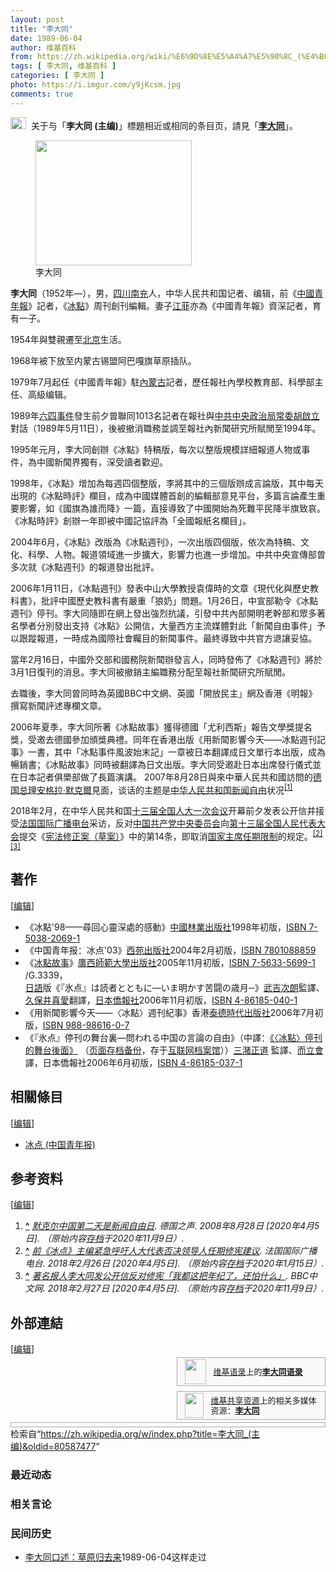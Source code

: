 ```yaml
---
layout: post
title: "李大同"
date: 1989-06-04
author: 维基百科
from: https://zh.wikipedia.org/wiki/%E6%9D%8E%E5%A4%A7%E5%90%8C_(%E4%B8%BB%E7%BC%96)
tags: [ 李大同, 维基百科 ]
categories: [ 李大同 ]
photo: https://i.imgur.com/y9jKcsm.jpg
comments: true
---
```

<div class="mw-content-ltr mw-parser-output" lang="zh" dir="ltr"><div role="note" class="hatnote navigation-not-searchable"><span typeof="mw:File"><a href="/wiki/Wikipedia:%E6%B6%88%E6%AD%A7%E4%B9%89" title="Wikipedia:消歧义"><img alt="" src="//upload.wikimedia.org/wikipedia/commons/thumb/5/5f/Disambig_gray.svg/25px-Disambig_gray.svg.png" decoding="async" width="25" height="19" class="mw-file-element" srcset="//upload.wikimedia.org/wikipedia/commons/thumb/5/5f/Disambig_gray.svg/38px-Disambig_gray.svg.png 1.5x, //upload.wikimedia.org/wikipedia/commons/thumb/5/5f/Disambig_gray.svg/50px-Disambig_gray.svg.png 2x" data-file-width="220" data-file-height="168"></a></span><style data-mw-deduplicate="TemplateStyles:r74069148">body:not(.skin-minerva) .mw-parser-output .ifmobile>.mobile{display:none}body.skin-minerva .mw-parser-output .ifmobile>.nomobile{display:inherit;display:initial}</style><span class="ifmobile"><span class="nomobile">&nbsp;&nbsp;</span><span class="mobile"></span></span>关于与「<b>李大同 (主编)</b>」標題相近或相同的条目页，請見「<b><a href="/wiki/%E6%9D%8E%E5%A4%A7%E5%90%8C" class="mw-disambig" title="李大同">李大同</a></b>」。</div>
<figure class="mw-halign-right" typeof="mw:File/Thumb"><a href="/wiki/File:Voa_chinese_Li_Datong_28jun07_300.jpg" class="mw-file-description"><img src="//upload.wikimedia.org/wikipedia/commons/thumb/4/46/Voa_chinese_Li_Datong_28jun07_300.jpg/250px-Voa_chinese_Li_Datong_28jun07_300.jpg" decoding="async" width="250" height="200" class="mw-file-element" srcset="//upload.wikimedia.org/wikipedia/commons/4/46/Voa_chinese_Li_Datong_28jun07_300.jpg 1.5x" data-file-width="300" data-file-height="240"></a><figcaption>李大同</figcaption></figure>
<p><b>李大同</b>（1952年<span class="useeditintro" title="Template:BLP editintro">—</span>），男，<a href="/wiki/%E5%9B%9B%E5%B7%9D%E7%9C%81" title="四川省">四川</a><a href="/wiki/%E5%8D%97%E5%85%85%E5%B8%82" title="南充市">南充</a>人，中华人民共和国记者、编辑，前《<a href="/wiki/%E4%B8%AD%E5%9B%BD%E9%9D%92%E5%B9%B4%E6%8A%A5" title="中国青年报">中國青年報</a>》記者，《<a href="/wiki/%E5%86%B0%E7%82%B9_(%E4%B8%AD%E5%9B%BD%E9%9D%92%E5%B9%B4%E6%8A%A5)" title="冰点 (中国青年报)">冰點</a>》周刊創刊編輯。妻子<a href="/w/index.php?title=%E6%B1%9F%E8%8F%B2&amp;action=edit&amp;redlink=1" class="new" title="江菲（页面不存在）">江菲</a>亦為《中國青年報》資深記者，育有一子。
</p>
<meta property="mw:PageProp/toc">
<div class="mw-heading mw-heading2"></div>
<p>1954年與雙親遷至<a href="/wiki/%E5%8C%97%E4%BA%AC" class="mw-redirect" title="北京">北京</a>生活。
</p><p>1968年被下放至内蒙古锡盟阿巴嘎旗草原插队。
</p><p>1979年7月起任《中國青年報》駐<a href="/wiki/%E5%85%A7%E8%92%99%E5%8F%A4" class="mw-redirect" title="內蒙古">內蒙古</a>記者，歷任報社內學校教育部、科學部主任、高級编辑。
</p><p>1989年<a href="/wiki/%E5%85%AD%E5%9B%9B%E4%BA%8B%E4%BB%B6" title="六四事件">六四事件</a>發生前夕曾聯同1013名記者在報社與<a href="/wiki/%E4%B8%AD%E5%85%B1%E4%B8%AD%E5%A4%AE%E6%94%BF%E6%B2%BB%E5%B1%80%E5%B8%B8%E5%A7%94" class="mw-redirect" title="中共中央政治局常委">中共中央政治局常委</a><a href="/wiki/%E8%83%A1%E5%95%9F%E7%AB%8B" class="mw-redirect" title="胡啟立">胡啟立</a>對話（1989年5月11日），後被撤消職務並調至報社內新聞研究所賦閒至1994年。
</p><p>1995年元月，李大同創辦《冰點》特稿版，每次以整版規模詳細報道人物或事件，為中國新聞界獨有，深受讀者歡迎。
</p><p>1998年，《冰點》增加為每週四個整版，李將其中的三個版辦成言論版，其中每天出現的《冰點時評》欄目，成為中國媒體首創的編輯部意見平台，多篇言論產生重要影響，如《國旗為誰而降》一篇，直接導致了中國開始為死難平民降半旗致哀。《冰點時評》創辦一年即被中國記協評為「全國報紙名欄目」。
</p><p>2004年6月，《冰點》改版為《冰點週刊》，一次出版四個版，依次為特稿、文化、科學、人物。報道領域進一步擴大，影響力也進一步增加。中共中央宣傳部曾多次就《冰點週刊》的報道發出批評。
</p><p>2006年1月11日，《冰點週刊》發表中山大學教授袁偉時的文章《現代化與歷史教科書》，批評中國歷史教科書有嚴重「狼奶」問題。1月26日，中宣部勒令《冰點週刊》停刊。李大同隨即在網上發出強烈抗議，引發中共內部開明老幹部和眾多著名學者分別發出支持《冰點》公開信，大量西方主流媒體對此「新聞自由事件」予以跟蹤報道，一時成為國際社會矚目的新聞事件。最終導致中共官方退讓妥協。
</p><p>當年2月16日，中國外交部和國務院新聞辦發言人，同時發佈了《冰點週刊》將於3月1日復刊的消息。李大同被撤銷主編職務分配至報社新聞研究所賦閒。
</p><p>去職後，李大同曾同時為英國BBC中文網、英國「開放民主」網及香港《明報》撰寫新聞評述專欄文章。
</p><p>2006年夏季，李大同所著《冰點故事》獲得德國「尤利西斯」報告文學獎提名獎，受邀去德國參加頒獎典禮。同年在香港出版《用新聞影響今天——冰點週刊記事》一書，其中「冰點事件風波始末記」一章被日本翻譯成日文單行本出版，成為暢銷書；《冰點故事》同時被翻譯為日文出版。李大同受邀赴日本出席發行儀式並在日本記者俱樂部做了長篇演講。
2007年8月28日與來中華人民共和國訪問的<a href="/wiki/%E5%BE%B7%E5%9B%BD%E6%80%BB%E7%90%86" title="德国总理">德国总理</a><a href="/wiki/%E5%AE%89%E6%A0%BC%E6%8B%89%C2%B7%E9%BB%98%E5%85%8B%E7%88%BE" title="安格拉·默克爾">安格拉·默克爾</a>見面，谈话的主题是<a href="/wiki/%E4%B8%AD%E5%8D%8E%E4%BA%BA%E6%B0%91%E5%85%B1%E5%92%8C%E5%9B%BD%E6%96%B0%E9%97%BB%E8%87%AA%E7%94%B1" class="mw-redirect" title="中华人民共和国新闻自由">中华人民共和国新闻自由</a>状况<sup id="cite_ref-1" class="reference"><a href="#cite_note-1"><span class="cite-bracket">[</span>1<span class="cite-bracket">]</span></a></sup>
</p><p>2018年2月，在中华人民共和国<a href="/wiki/%E5%8D%81%E4%B8%89%E5%B1%8A%E5%85%A8%E5%9B%BD%E4%BA%BA%E5%A4%A7%E4%B8%80%E6%AC%A1%E4%BC%9A%E8%AE%AE" class="mw-redirect" title="十三届全国人大一次会议">十三届全国人大一次会议</a>开幕前夕发表公开信并接受<a href="/wiki/%E6%B3%95%E5%9B%BD%E5%9B%BD%E9%99%85%E5%B9%BF%E6%92%AD%E7%94%B5%E5%8F%B0" title="法国国际广播电台">法国国际广播电台</a>采访，反对<a href="/wiki/%E4%B8%AD%E5%9B%BD%E5%85%B1%E4%BA%A7%E5%85%9A%E4%B8%AD%E5%A4%AE%E5%A7%94%E5%91%98%E4%BC%9A" title="中国共产党中央委员会">中国共产党中央委员会</a>向<a href="/wiki/%E7%AC%AC%E5%8D%81%E4%B8%89%E5%B1%8A%E5%85%A8%E5%9B%BD%E4%BA%BA%E6%B0%91%E4%BB%A3%E8%A1%A8%E5%A4%A7%E4%BC%9A" title="第十三届全国人民代表大会">第十三届全国人民代表大会</a>提交《<a href="/wiki/%E4%B8%AD%E5%8D%8E%E4%BA%BA%E6%B0%91%E5%85%B1%E5%92%8C%E5%9B%BD%E5%AE%AA%E6%B3%95%E4%BF%AE%E6%AD%A3%E6%A1%88_(2018%E5%B9%B4)" title="中华人民共和国宪法修正案 (2018年)">宪法修正案（草案）</a>》中的第14条，即取消<a href="/wiki/%E5%BA%9F%E9%99%A4%E5%B9%B2%E9%83%A8%E9%A2%86%E5%AF%BC%E8%81%8C%E5%8A%A1%E7%BB%88%E8%BA%AB%E5%88%B6" title="废除干部领导职务终身制">国家主席任期限制</a>的规定。<sup id="cite_ref-2" class="reference"><a href="#cite_note-2"><span class="cite-bracket">[</span>2<span class="cite-bracket">]</span></a></sup><sup id="cite_ref-3" class="reference"><a href="#cite_note-3"><span class="cite-bracket">[</span>3<span class="cite-bracket">]</span></a></sup>
</p>
<div class="mw-heading mw-heading2"><h2 id="著作"><span id=".E8.91.97.E4.BD.9C"></span>著作</h2><span class="mw-editsection"><span class="mw-editsection-bracket">[</span><a href="/w/index.php?title=%E6%9D%8E%E5%A4%A7%E5%90%8C_(%E4%B8%BB%E7%BC%96)&amp;action=edit&amp;section=2" title="编辑章节：著作"><span>编辑</span></a><span class="mw-editsection-bracket">]</span></span></div>
<ul><li>《冰點'98——尋回心靈深處的感動》<a href="/wiki/%E4%B8%AD%E5%9B%BD%E6%9E%97%E4%B8%9A%E5%87%BA%E7%89%88%E7%A4%BE" title="中国林业出版社">中國林業出版社</a>1998年初版，<a href="/wiki/Special:%E7%BD%91%E7%BB%9C%E4%B9%A6%E6%BA%90/7503820691" class="internal mw-magiclink-isbn">ISBN 7-5038-2069-1</a></li>
<li>《中国青年报：冰点'03》<a href="/wiki/%E8%A5%BF%E8%8B%91%E5%87%BA%E7%89%88%E7%A4%BE" class="mw-redirect" title="西苑出版社">西苑出版社</a>2004年2月初版，<a href="/wiki/Special:%E7%BD%91%E7%BB%9C%E4%B9%A6%E6%BA%90/7801088859" class="internal mw-magiclink-isbn">ISBN 7801088859</a></li>
<li>《<a href="/wiki/%E5%86%B0%E7%82%B9_(%E4%B8%AD%E5%9B%BD%E9%9D%92%E5%B9%B4%E6%8A%A5)" title="冰点 (中国青年报)">冰點故事</a>》<a href="/wiki/%E5%B9%BF%E8%A5%BF%E5%B8%88%E8%8C%83%E5%A4%A7%E5%AD%A6%E5%87%BA%E7%89%88%E7%A4%BE" title="广西师范大学出版社">廣西師範大學出版社</a>2005年11月初版，<a href="/wiki/Special:%E7%BD%91%E7%BB%9C%E4%B9%A6%E6%BA%90/7563356991" class="internal mw-magiclink-isbn">ISBN 7-5633-5699-1</a> /G.3339，<br><a href="/wiki/%E6%97%A5%E8%AA%9E" class="mw-redirect" title="日語">日語</a>版《<span lang="ja">『氷点』は読者とともに―いま明かす苦闘の歳月─</span>》<a href="/w/index.php?title=%E6%AD%A6%E5%90%89%E6%AC%A1%E6%9C%97&amp;action=edit&amp;redlink=1" class="new" title="武吉次朗（页面不存在）">武吉次朗</a>監譯、<a href="/w/index.php?title=%E4%B9%85%E4%BF%9D%E4%BA%95%E7%9C%9F%E6%84%9B&amp;action=edit&amp;redlink=1" class="new" title="久保井真愛（页面不存在）">久保井真愛</a>翻譯，<a href="/w/index.php?title=%E6%97%A5%E6%9C%AC%E5%83%91%E5%A0%B1%E7%A4%BE&amp;action=edit&amp;redlink=1" class="new" title="日本僑報社（页面不存在）">日本僑報社</a>2006年11月初版，<a href="/wiki/Special:%E7%BD%91%E7%BB%9C%E4%B9%A6%E6%BA%90/4861850401" class="internal mw-magiclink-isbn">ISBN 4-86185-040-1</a></li>
<li>《用新聞影響今天——〈冰點〉週刊紀事》香港<a href="/w/index.php?title=%E6%B3%B0%E5%BE%B7%E6%99%82%E4%BB%A3%E5%87%BA%E7%89%88%E7%A4%BE&amp;action=edit&amp;redlink=1" class="new" title="泰德時代出版社（页面不存在）">泰德時代出版社</a>2006年7月初版，<a href="/wiki/Special:%E7%BD%91%E7%BB%9C%E4%B9%A6%E6%BA%90/9889861607" class="internal mw-magiclink-isbn">ISBN 988-98616-0-7</a></li>
<li>《<span lang="ja">『氷点』停刊の舞台裏―問われる中国の言論の自由</span>》（中譯：<a rel="nofollow" class="external text" href="http://duan.jp/item/037.html">《〈冰點〉停刊的舞台後面》</a> （<a rel="nofollow" class="external text" href="//web.archive.org/web/20201109164122/http://duan.jp/item/037.html">页面存档备份</a>，存于<a href="/wiki/%E4%BA%92%E8%81%94%E7%BD%91%E6%A1%A3%E6%A1%88%E9%A6%86" title="互联网档案馆">互联网档案馆</a>））<a href="/w/index.php?title=%E4%B8%89%E6%BD%B4%E6%AD%A3%E9%81%93&amp;action=edit&amp;redlink=1" class="new" title="三潴正道（页面不存在）">三潴正道</a> 監譯、<a href="/w/index.php?title=%E8%80%8C%E7%AB%8B%E6%9C%83&amp;action=edit&amp;redlink=1" class="new" title="而立會（页面不存在）">而立會</a> 譯，日本僑報社2006年6月初版，<a href="/wiki/Special:%E7%BD%91%E7%BB%9C%E4%B9%A6%E6%BA%90/4861850371" class="internal mw-magiclink-isbn">ISBN 4-86185-037-1</a></li></ul>
<div class="mw-heading mw-heading2"><h2 id="相關條目"><span id=".E7.9B.B8.E9.97.9C.E6.A2.9D.E7.9B.AE"></span>相關條目</h2><span class="mw-editsection"><span class="mw-editsection-bracket">[</span><a href="/w/index.php?title=%E6%9D%8E%E5%A4%A7%E5%90%8C_(%E4%B8%BB%E7%BC%96)&amp;action=edit&amp;section=3" title="编辑章节：相關條目"><span>编辑</span></a><span class="mw-editsection-bracket">]</span></span></div>
<ul><li><a href="/wiki/%E5%86%B0%E7%82%B9_(%E4%B8%AD%E5%9B%BD%E9%9D%92%E5%B9%B4%E6%8A%A5)" title="冰点 (中国青年报)">冰点 (中国青年报)</a></li></ul>
<div class="mw-heading mw-heading2"><h2 id="参考资料"><span id=".E5.8F.82.E8.80.83.E8.B5.84.E6.96.99"></span>参考资料</h2><span class="mw-editsection"><span class="mw-editsection-bracket">[</span><a href="/w/index.php?title=%E6%9D%8E%E5%A4%A7%E5%90%8C_(%E4%B8%BB%E7%BC%96)&amp;action=edit&amp;section=4" title="编辑章节：参考资料"><span>编辑</span></a><span class="mw-editsection-bracket">]</span></span></div>
<div class="reflist" style="list-style-type: decimal;">
<ol class="references">
<li id="cite_note-1"><span class="mw-cite-backlink"><b><a href="#cite_ref-1">^</a></b></span> <span class="reference-text"><cite class="citation news"><a rel="nofollow" class="external text" href="https://www.dw.com/zh/%E9%BB%98%E5%85%8B%E5%B0%94%E4%B8%AD%E5%9B%BD%E7%AC%AC%E4%BA%8C%E5%A4%A9%E6%98%AF%E6%96%B0%E9%97%BB%E8%87%AA%E7%94%B1%E6%97%A5/a-2755488">默克尔中国第二天是新闻自由日</a>. 德国之声. 2008年8月28日 <span class="reference-accessdate"> [2020年4月5日]</span>. （原始内容<a rel="nofollow" class="external text" href="https://web.archive.org/web/20201109165000/https://www.dw.com/zh/%E9%BB%98%E5%85%8B%E5%B0%94%E4%B8%AD%E5%9B%BD%E7%AC%AC%E4%BA%8C%E5%A4%A9%E6%98%AF%E6%96%B0%E9%97%BB%E8%87%AA%E7%94%B1%E6%97%A5/a-2755488">存档</a>于2020年11月9日）.</cite><span title="ctx_ver=Z39.88-2004&amp;rfr_id=info%3Asid%2Fzh.wikipedia.org%3A%E6%9D%8E%E5%A4%A7%E5%90%8C+%28%E4%B8%BB%E7%BC%96%29&amp;rft.atitle=%E9%BB%98%E5%85%8B%E5%B0%94%E4%B8%AD%E5%9B%BD%E7%AC%AC%E4%BA%8C%E5%A4%A9%E6%98%AF%E6%96%B0%E9%97%BB%E8%87%AA%E7%94%B1%E6%97%A5&amp;rft.date=2008-08-28&amp;rft.genre=article&amp;rft_id=https%3A%2F%2Fwww.dw.com%2Fzh%2F%25E9%25BB%2598%25E5%2585%258B%25E5%25B0%2594%25E4%25B8%25AD%25E5%259B%25BD%25E7%25AC%25AC%25E4%25BA%258C%25E5%25A4%25A9%25E6%2598%25AF%25E6%2596%25B0%25E9%2597%25BB%25E8%2587%25AA%25E7%2594%25B1%25E6%2597%25A5%2Fa-2755488&amp;rft_val_fmt=info%3Aofi%2Ffmt%3Akev%3Amtx%3Ajournal" class="Z3988"><span style="display:none;">&nbsp;</span></span></span>
</li>
<li id="cite_note-2"><span class="mw-cite-backlink"><b><a href="#cite_ref-2">^</a></b></span> <span class="reference-text"><cite class="citation news"><a rel="nofollow" class="external text" href="http://www.rfi.fr/cn/%E6%94%BF%E6%B2%BB/20180226-%E5%89%8D%E5%86%B0%E7%82%B9%E4%B8%BB%E7%BC%96%E7%B4%A7%E6%80%A5%E5%91%BC%E5%90%81%E4%BA%BA%E5%A4%A7%E4%BB%A3%E8%A1%A8%E5%90%A6%E5%86%B3%E9%A2%86%E5%AF%BC%E4%BA%BA%E4%BB%BB%E6%9C%9F%E4%BF%AE%E5%AE%AA%E5%BB%BA%E8%AE%AE">前《冰点》主编紧急呼吁人大代表否决领导人任期修宪建议</a>. 法国国际广播电台. 2018年2月26日 <span class="reference-accessdate"> [2020年4月5日]</span>. （原始内容<a rel="nofollow" class="external text" href="https://web.archive.org/web/20200115221049/http://www.rfi.fr/cn/%E6%94%BF%E6%B2%BB/20180226-%E5%89%8D%E5%86%B0%E7%82%B9%E4%B8%BB%E7%BC%96%E7%B4%A7%E6%80%A5%E5%91%BC%E5%90%81%E4%BA%BA%E5%A4%A7%E4%BB%A3%E8%A1%A8%E5%90%A6%E5%86%B3%E9%A2%86%E5%AF%BC%E4%BA%BA%E4%BB%BB%E6%9C%9F%E4%BF%AE%E5%AE%AA%E5%BB%BA%E8%AE%AE">存档</a>于2020年1月15日）.</cite><span title="ctx_ver=Z39.88-2004&amp;rfr_id=info%3Asid%2Fzh.wikipedia.org%3A%E6%9D%8E%E5%A4%A7%E5%90%8C+%28%E4%B8%BB%E7%BC%96%29&amp;rft.atitle=%E5%89%8D%E3%80%8A%E5%86%B0%E7%82%B9%E3%80%8B%E4%B8%BB%E7%BC%96%E7%B4%A7%E6%80%A5%E5%91%BC%E5%90%81%E4%BA%BA%E5%A4%A7%E4%BB%A3%E8%A1%A8%E5%90%A6%E5%86%B3%E9%A2%86%E5%AF%BC%E4%BA%BA%E4%BB%BB%E6%9C%9F%E4%BF%AE%E5%AE%AA%E5%BB%BA%E8%AE%AE&amp;rft.date=2018-02-26&amp;rft.genre=article&amp;rft_id=http%3A%2F%2Fwww.rfi.fr%2Fcn%2F%25E6%2594%25BF%25E6%25B2%25BB%2F20180226-%25E5%2589%258D%25E5%2586%25B0%25E7%2582%25B9%25E4%25B8%25BB%25E7%25BC%2596%25E7%25B4%25A7%25E6%2580%25A5%25E5%2591%25BC%25E5%2590%2581%25E4%25BA%25BA%25E5%25A4%25A7%25E4%25BB%25A3%25E8%25A1%25A8%25E5%2590%25A6%25E5%2586%25B3%25E9%25A2%2586%25E5%25AF%25BC%25E4%25BA%25BA%25E4%25BB%25BB%25E6%259C%259F%25E4%25BF%25AE%25E5%25AE%25AA%25E5%25BB%25BA%25E8%25AE%25AE&amp;rft_val_fmt=info%3Aofi%2Ffmt%3Akev%3Amtx%3Ajournal" class="Z3988"><span style="display:none;">&nbsp;</span></span></span>
</li>
<li id="cite_note-3"><span class="mw-cite-backlink"><b><a href="#cite_ref-3">^</a></b></span> <span class="reference-text"><cite class="citation news"><a rel="nofollow" class="external text" href="https://www.bbc.com/zhongwen/trad/chinese-news-43209195">著名报人李大同发公开信反对修宪「我都这把年纪了，还怕什么」</a>. BBC中文网. 2018年2月27日 <span class="reference-accessdate"> [2020年4月5日]</span>. （原始内容<a rel="nofollow" class="external text" href="https://web.archive.org/web/20201109164120/https://www.bbc.com/zhongwen/trad/chinese-news-43209195">存档</a>于2020年11月9日）.</cite><span title="ctx_ver=Z39.88-2004&amp;rfr_id=info%3Asid%2Fzh.wikipedia.org%3A%E6%9D%8E%E5%A4%A7%E5%90%8C+%28%E4%B8%BB%E7%BC%96%29&amp;rft.atitle=%E8%91%97%E5%90%8D%E6%8A%A5%E4%BA%BA%E6%9D%8E%E5%A4%A7%E5%90%8C%E5%8F%91%E5%85%AC%E5%BC%80%E4%BF%A1%E5%8F%8D%E5%AF%B9%E4%BF%AE%E5%AE%AA%E3%80%8C%E6%88%91%E9%83%BD%E8%BF%99%E6%8A%8A%E5%B9%B4%E7%BA%AA%E4%BA%86%EF%BC%8C%E8%BF%98%E6%80%95%E4%BB%80%E4%B9%88%E3%80%8D&amp;rft.date=2018-02-27&amp;rft.genre=article&amp;rft_id=https%3A%2F%2Fwww.bbc.com%2Fzhongwen%2Ftrad%2Fchinese-news-43209195&amp;rft_val_fmt=info%3Aofi%2Ffmt%3Akev%3Amtx%3Ajournal" class="Z3988"><span style="display:none;">&nbsp;</span></span></span>
</li>
</ol></div>
<div class="mw-heading mw-heading2"><h2 id="外部連結"><span id=".E5.A4.96.E9.83.A8.E9.80.A3.E7.B5.90"></span>外部連結</h2><span class="mw-editsection"><span class="mw-editsection-bracket">[</span><a href="/w/index.php?title=%E6%9D%8E%E5%A4%A7%E5%90%8C_(%E4%B8%BB%E7%BC%96)&amp;action=edit&amp;section=5" title="编辑章节：外部連結"><span>编辑</span></a><span class="mw-editsection-bracket">]</span></span></div>
<style data-mw-deduplicate="TemplateStyles:r82655521">.mw-parser-output .side-box{margin:4px 0;box-sizing:border-box;border:1px solid #aaa;font-size:88%;line-height:1.25em;background-color:#f9f9f9;display:flow-root}.mw-parser-output .side-box-abovebelow,.mw-parser-output .side-box-text{padding:0.25em 0.9em}.mw-parser-output .side-box-image{padding:2px 0 2px 0.9em;text-align:center}.mw-parser-output .side-box-imageright{padding:2px 0.9em 2px 0;text-align:center}@media(min-width:500px){.mw-parser-output .side-box-flex{display:flex;align-items:center}.mw-parser-output .side-box-text{flex:1}}@media(min-width:720px){.mw-parser-output .side-box{width:238px}.mw-parser-output .side-box-right{clear:right;float:right;margin-left:1em}.mw-parser-output .side-box-left{margin-right:1em}}</style><div class="side-box side-box-right plainlinks sistersitebox" style="font-size:small;"><style data-mw-deduplicate="TemplateStyles:r82655520">.mw-parser-output .plainlist ol,.mw-parser-output .plainlist ul{line-height:inherit;list-style:none;margin:0;padding:0}.mw-parser-output .plainlist ol li,.mw-parser-output .plainlist ul li{margin-bottom:0}</style>
<div class="side-box-flex">
<div class="side-box-image"><span class="noviewer" typeof="mw:File"><span><img alt="" src="//upload.wikimedia.org/wikipedia/commons/thumb/f/fa/Wikiquote-logo.svg/34px-Wikiquote-logo.svg.png" decoding="async" width="34" height="40" class="mw-file-element" srcset="//upload.wikimedia.org/wikipedia/commons/thumb/f/fa/Wikiquote-logo.svg/51px-Wikiquote-logo.svg.png 1.5x, //upload.wikimedia.org/wikipedia/commons/thumb/f/fa/Wikiquote-logo.svg/68px-Wikiquote-logo.svg.png 2x" data-file-width="300" data-file-height="355"></span></span></div>
<div class="side-box-text plainlist"><a href="/wiki/%E7%BB%B4%E5%9F%BA%E8%AF%AD%E5%BD%95" title="维基语录">维基语录</a>上的<b><a href="https://zh.wikiquote.org/wiki/%E6%9D%8E%E5%A4%A7%E5%90%8C" class="extiw" title="q:李大同">李大同语录</a></b></div></div>
</div>
<link rel="mw-deduplicated-inline-style" href="mw-data:TemplateStyles:r82655521"><div class="side-box side-box-right plainlinks sistersitebox" style="font-size:small;"><link rel="mw-deduplicated-inline-style" href="mw-data:TemplateStyles:r82655520">
<div class="side-box-flex">
<div class="side-box-image"><span class="noviewer" typeof="mw:File"><span><img alt="" src="//upload.wikimedia.org/wikipedia/commons/thumb/4/4a/Commons-logo.svg/30px-Commons-logo.svg.png" decoding="async" width="30" height="40" class="mw-file-element" srcset="//upload.wikimedia.org/wikipedia/commons/thumb/4/4a/Commons-logo.svg/45px-Commons-logo.svg.png 1.5x, //upload.wikimedia.org/wikipedia/commons/thumb/4/4a/Commons-logo.svg/59px-Commons-logo.svg.png 2x" data-file-width="1024" data-file-height="1376"></span></span></div>
<div class="side-box-text plainlist"><a href="/wiki/%E7%BB%B4%E5%9F%BA%E5%85%B1%E4%BA%AB%E8%B5%84%E6%BA%90" title="维基共享资源">维基共享资源</a>上的相关多媒体资源：<a href="https://commons.wikimedia.org/wiki/Category:Li_Datong" class="extiw" title="commons:Category:Li Datong"><span style="font-weight:bold;">李大同</span></a></div></div>
</div>
<div class="navbox-styles"><style data-mw-deduplicate="TemplateStyles:r84265675">.mw-parser-output .hlist dl,.mw-parser-output .hlist ol,.mw-parser-output .hlist ul{margin:0;padding:0}.mw-parser-output .hlist dd,.mw-parser-output .hlist dt,.mw-parser-output .hlist li{margin:0;display:inline}.mw-parser-output .hlist.inline,.mw-parser-output .hlist.inline dl,.mw-parser-output .hlist.inline ol,.mw-parser-output .hlist.inline ul,.mw-parser-output .hlist dl dl,.mw-parser-output .hlist dl ol,.mw-parser-output .hlist dl ul,.mw-parser-output .hlist ol dl,.mw-parser-output .hlist ol ol,.mw-parser-output .hlist ol ul,.mw-parser-output .hlist ul dl,.mw-parser-output .hlist ul ol,.mw-parser-output .hlist ul ul{display:inline}.mw-parser-output .hlist .mw-empty-li{display:none}.mw-parser-output .hlist dt::after{content:" :"}.mw-parser-output .hlist dd::after,.mw-parser-output .hlist li::after{content:" · ";font-weight:bold}.mw-parser-output .hlist-pipe dd::after,.mw-parser-output .hlist-pipe li::after{content:" | ";font-weight:normal}.mw-parser-output .hlist-hyphen dd::after,.mw-parser-output .hlist-hyphen li::after{content:" - ";font-weight:normal}.mw-parser-output .hlist-comma dd::after,.mw-parser-output .hlist-comma li::after{content:"、";font-weight:normal}.mw-parser-output .hlist dd:last-child::after,.mw-parser-output .hlist dt:last-child::after,.mw-parser-output .hlist li:last-child::after{content:none}.mw-parser-output .hlist ol{counter-reset:listitem}.mw-parser-output .hlist ol>li{counter-increment:listitem}.mw-parser-output .hlist ol>li::before{content:" "counter(listitem)"\a0 "}.mw-parser-output .hlist dd ol>li:first-child::before,.mw-parser-output .hlist dt ol>li:first-child::before,.mw-parser-output .hlist li ol>li:first-child::before{content:"（"counter(listitem)"\a0 "}.mw-parser-output ul.cslist,.mw-parser-output ul.sslist{margin:0;padding:0;display:inline-block;list-style:none}.mw-parser-output .cslist li,.mw-parser-output .sslist li{margin:0;display:inline-block}.mw-parser-output .cslist li::after{content:"，"}.mw-parser-output .sslist li::after{content:"；"}.mw-parser-output .cslist li:last-child::after,.mw-parser-output .sslist li:last-child::after{content:none}</style><style data-mw-deduplicate="TemplateStyles:r84261037">.mw-parser-output .navbox{box-sizing:border-box;border:1px solid #a2a9b1;width:100%;clear:both;font-size:88%;text-align:center;padding:1px;margin:1em auto 0}.mw-parser-output .navbox .navbox{margin-top:0}.mw-parser-output .navbox+.navbox,.mw-parser-output .navbox+.navbox-styles+.navbox{margin-top:-1px}.mw-parser-output .navbox-inner,.mw-parser-output .navbox-subgroup{width:100%}.mw-parser-output .navbox-group,.mw-parser-output .navbox-title,.mw-parser-output .navbox-abovebelow{text-align:center;padding-left:1em;padding-right:1em}.mw-parser-output .navbox-group{white-space:nowrap;text-align:right}.mw-parser-output .navbox,.mw-parser-output .navbox-subgroup{background-color:#fdfdfd}.mw-parser-output .navbox-list{border-color:#fdfdfd}.mw-parser-output .navbox-list-with-group{text-align:left;border-left-width:2px;border-left-style:solid}.mw-parser-output tr+tr>.navbox-abovebelow,.mw-parser-output tr+tr>.navbox-group,.mw-parser-output tr+tr>.navbox-image,.mw-parser-output tr+tr>.navbox-list{border-top:2px solid #fdfdfd}.mw-parser-output .navbox-title{background-color:#ccf;position:relative}.mw-parser-output .navbox-abovebelow,.mw-parser-output .navbox-group,.mw-parser-output .navbox-subgroup .navbox-title{background-color:#ddf}.mw-parser-output .navbox-subgroup .navbox-group,.mw-parser-output .navbox-subgroup .navbox-abovebelow{background-color:#e6e6ff}.mw-parser-output .navbox-even{background-color:#f7f7f7}.mw-parser-output .navbox-odd{background-color:transparent}.mw-parser-output .navbox .hlist td dl,.mw-parser-output .navbox .hlist td ol,.mw-parser-output .navbox .hlist td ul,.mw-parser-output .navbox td.hlist dl,.mw-parser-output .navbox td.hlist ol,.mw-parser-output .navbox td.hlist ul{padding:0.125em 0}.mw-parser-output .navbox .navbar{display:block;font-size:100%}.mw-parser-output .navbox-title .navbar{float:left;text-align:left;margin-right:0.5em;width:auto;padding-left:0.2em;position:absolute;left:1em}.mw-parser-output .navbox .mw-collapsible-toggle{margin-left:0.5em;position:absolute;right:1em}body.skin--responsive .mw-parser-output .navbox-image img{max-width:none!important}@media print{body.ns-0 .mw-parser-output .navbox{display:none!important}}</style></div><div role="navigation" class="navbox authority-control" aria-labelledby="-&amp;#123;zh-cn:规范控制;zh-tw:權威控制;&amp;#125;--&amp;#123;zh-cn:数据库;zh-tw:資料庫&amp;#125;-_frameless&amp;#124;text-top&amp;#124;10px&amp;#124;alt=編輯維基數據鏈接&amp;#124;link=https&amp;#58;//www.wikidata.org/wiki/Q330187#identifiers&amp;#124;class=noprint&amp;#124;編輯維基數據鏈接" style="padding:3px"></div>
<!-- 
NewPP limit report
Parsed by mw‐api‐int.codfw.main‐8566c64c87‐c8ztt
Cached time: 20241014042417
Cache expiry: 2592000
Reduced expiry: false
Complications: [show‐toc]
CPU time usage: 0.409 seconds
Real time usage: 0.516 seconds
Preprocessor visited node count: 2261/1000000
Post‐expand include size: 22897/2097152 bytes
Template argument size: 1268/2097152 bytes
Highest expansion depth: 25/100
Expensive parser function count: 6/500
Unstrip recursion depth: 0/20
Unstrip post‐expand size: 12489/5000000 bytes
Lua time usage: 0.200/10.000 seconds
Lua memory usage: 3322726/52428800 bytes
Number of Wikibase entities loaded: 1/400
-->
<!--
Transclusion expansion time report (%,ms,calls,template)
100.00%  443.109      1 -total
 26.54%  117.584      1 Template:Otheruses
 25.52%  113.060      1 Template:Hatnote
 25.46%  112.815      1 Template:Authority_control
 18.25%   80.882      2 Template:Sister_project
 17.67%   78.297      2 Template:Side_box
 14.37%   63.656      1 Template:Reflist
 13.01%   57.668      3 Template:Cite_news
 12.87%   57.042      1 Template:Commonscat
  7.24%   32.076      1 Template:NSPN
-->

<!-- Saved in parser cache with key zhwiki:pcache:idhash:236938-0!canonical!zh and timestamp 20241014042417 and revision id 80587477. Rendering was triggered because: api-parse
 -->
</div><!--esi <esi:include src="/esitest-fa8a495983347898/content" /> --><noscript><img src="https://login.wikimedia.org/wiki/Special:CentralAutoLogin/start?type=1x1" alt="" width="1" height="1" style="border: none; position: absolute;"></noscript>
<div class="printfooter" data-nosnippet="">检索自“<a dir="ltr" href="https://zh.wikipedia.org/w/index.php?title=李大同_(主编)&amp;oldid=80587477">https://zh.wikipedia.org/w/index.php?title=李大同_(主编)&amp;oldid=80587477</a>”</div><div id="recent-news"><h3>最近动态</h3><ul></ul></div><div id="open-opinion"><h3>相关言论</h3><ul></ul></div><div id="mjls-record"><h3>民间历史</h3><ul><li><a href="https://nodebe4.github.io/mjlsh/1989-06-04/%E6%9D%8E%E5%A4%A7%E5%90%8C%E5%8F%A3%E8%BF%B0-%E8%8D%89%E5%8E%9F%E5%BD%92%E5%8E%BB%E6%9D%A5/" title="李大同口述">李大同口述：草原归去来</a><time>1989-06-04</time><a class="tag">这样走过</a></li>
</ul></div>